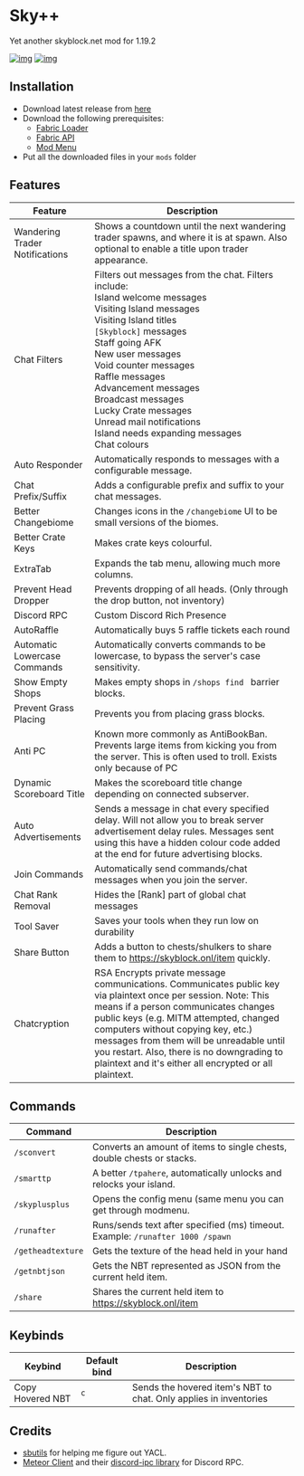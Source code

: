 # Sky++

Yet another skyblock.net mod for 1.19.2

[![img](https://img.shields.io/github/release/anotherpillow/SkyPlusPlus.svg)](https://github.com/AnotherPillow/SkyPlusPlus/releases/)
[![img](https://img.shields.io/github/downloads/anotherpillow/SkyPlusPlus/total.svg)](https://github.com/AnotherPillow/SkyPlusPlus/releases/)

## Installation

- Download latest release from [here](https://modrinth.com/mod/sky++/versions)
- Download the following prerequisites:
  - [Fabric Loader](https://fabricmc.net/use/)
  - [Fabric API](https://modrinth.com/mod/fabric-api)
  - [Mod Menu](https://modrinth.com/mod/modmenu)
- Put all the downloaded files in your `mods` folder

## Features

| Feature                        | Description                                                                                                                                                                                                                                                                                                                                                                                                 |
|--------------------------------|-------------------------------------------------------------------------------------------------------------------------------------------------------------------------------------------------------------------------------------------------------------------------------------------------------------------------------------------------------------------------------------------------------------|
| Wandering Trader Notifications | Shows a countdown until the next wandering trader spawns, and where it is at spawn. Also optional to enable a title upon trader appearance.                                                                                                                                                                                                                                                                 |
| Chat Filters                   | Filters out messages from the chat. Filters include: <br> Island welcome messages<br>Visiting Island messages<br>Visiting Island titles<br>`[Skyblock]` messages<br>Staff going AFK<br>New user messages<br>Void counter messages<br>Raffle messages<br>Advancement messages<br>Broadcast messages<br>Lucky Crate messages<br>Unread mail notifications<br>Island needs expanding messages <br>Chat colours |
| Auto Responder                 | Automatically responds to messages with a configurable message.                                                                                                                                                                                                                                                                                                                                             |
| Chat Prefix/Suffix             | Adds a configurable prefix and suffix to your chat messages.                                                                                                                                                                                                                                                                                                                                                |
| Better Changebiome             | Changes icons in the `/changebiome` UI to be small versions of the biomes.                                                                                                                                                                                                                                                                                                                                  |
| Better Crate Keys              | Makes crate keys colourful.                                                                                                                                                                                                                                                                                                                                                                                 |
| ExtraTab                       | Expands the tab menu, allowing much more columns.                                                                                                                                                                                                                                                                                                                                                           |
| Prevent Head Dropper           | Prevents dropping of all heads. (Only through the drop button, not inventory)                                                                                                                                                                                                                                                                                                                               |
| Discord RPC                    | Custom Discord Rich Presence                                                                                                                                                                                                                                                                                                                                                                                |
| AutoRaffle                     | Automatically buys 5 raffle tickets each round                                                                                                                                                                                                                                                                                                                                                              |
| Automatic Lowercase Commands   | Automatically converts commands to be lowercase, to bypass the server's case sensitivity.                                                                                                                                                                                                                                                                                                                   |
| Show Empty Shops               | Makes empty shops in `/shops find ` barrier blocks.                                                                                                                                                                                                                                                                                                                                                         |
| Prevent Grass Placing          | Prevents you from placing grass blocks.                                                                                                                                                                                                                                                                                                                                                                     |
| Anti PC                        | Known more commonly as AntiBookBan. Prevents large items from kicking you from the server. This is often used to troll. Exists only because of PC                                                                                                                                                                                                                                                           |
| Dynamic Scoreboard Title       | Makes the scoreboard title change depending on connected subserver.                                                                                                                                                                                                                                                                                                                                         |
| Auto Advertisements            | Sends a message in chat every specified delay. Will not allow you to break server advertisement delay rules. Messages sent using this have a hidden colour code added at the end for future advertising blocks.                                                                                                                                                                                             |
| Join Commands                  | Automatically send commands/chat messages when you join the server.                                                                                                                                                                                                                                                                                                                                         |
| Chat Rank Removal              | Hides the [Rank] part of global chat messages                                                                                                                                                                                                                                                                                                                                                               |
| Tool Saver                     | Saves your tools when they run low on durability                                                                                                                                                                                                                                                                                                                                                            |
| Share Button                   | Adds a button to chests/shulkers to share them to https://skyblock.onl/item quickly.                                                                                                                                                                                                                                                                                                                        |
| Chatcryption | RSA Encrypts private message communications. Communicates public key via plaintext once per session. Note: This means if a person communicates changes public keys (e.g. MITM attempted, changed computers without copying key, etc.) messages from them will be unreadable until you restart. Also, there is no downgrading to plaintext and it's either all encrypted or all plaintext.                   |

## Commands

| Command           | Description                                                                    |
|-------------------|--------------------------------------------------------------------------------|
| `/sconvert`       | Converts an amount of items to single chests, double chests or stacks.         |
| `/smarttp`        | A better `/tpahere`, automatically unlocks and relocks your island.            |
| `/skyplusplus`    | Opens the config menu (same menu you can get through modmenu.                  |
| `/runafter`       | Runs/sends text after specified (ms) timeout. Example: `/runafter 1000 /spawn` |
| `/getheadtexture` | Gets the texture of the head held in your hand                                 |
| `/getnbtjson`     | Gets the NBT represented as JSON from the current held item.                   |
| `/share`          | Shares the current held item to https://skyblock.onl/item                      |

## Keybinds

| Keybind          | Default bind | Description                                                       |
|------------------|--------------|-------------------------------------------------------------------|
| Copy Hovered NBT | `c`          | Sends the hovered item's NBT to chat. Only applies in inventories |
 

## Credits

- [sbutils](https://github.com/hashalite/sbutils-public) for helping me figure out YACL.
- [Meteor Client](https://github.com/MeteorDevelopment/meteor-client/blob/master/src/main/java/meteordevelopment/meteorclient/systems/modules/misc/DiscordPresence.java) and their [discord-ipc library](https://github.com/MeteorDevelopment/discord-ipc) for Discord RPC.
